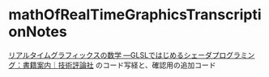 # mathOfRealTimeGraphicsTranscriptionNotes

[リアルタイムグラフィックスの数学 ―GLSLではじめるシェーダプログラミング：書籍案内｜技術評論社](https://gihyo.jp/book/2022/978-4-297-13034-3) のコード写経と、確認用の追加コード

